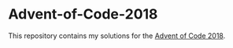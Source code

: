 # Advent-of-Code-2018

This repository contains my solutions for the [Advent of Code 2018](https://adventofcode.com/).
